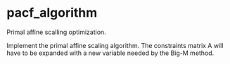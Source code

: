 # pacf_algorithm
Primal affine scalling optimization.

Implement the primal affine scaling algorithm. 
The constraints matrix A will have to be expanded with a new variable needed by the Big-M method.
